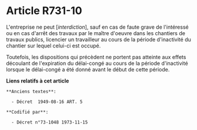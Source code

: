 # Article R731-10

L'entreprise ne peut [*interdiction*], sauf en cas de faute grave de l'intéressé ou en cas d'arrêt des travaux par le maître
d'oeuvre dans les chantiers de travaux publics, licencier un travailleur au cours de la période d'inactivité du chantier sur
lequel celui-ci est occupé.

Toutefois, les dispositions qui précèdent ne portent pas atteinte aux effets découlant de l'expiration du délai-congé au
cours de la période d'inactivité lorsque le délai-congé a été donné avant le début de cette période.

**Liens relatifs à cet article**

	**Anciens textes**:

	  - Décret  1949-08-16 ART. 5

	**Codifié par**:

	  - Décret n°73-1048 1973-11-15
